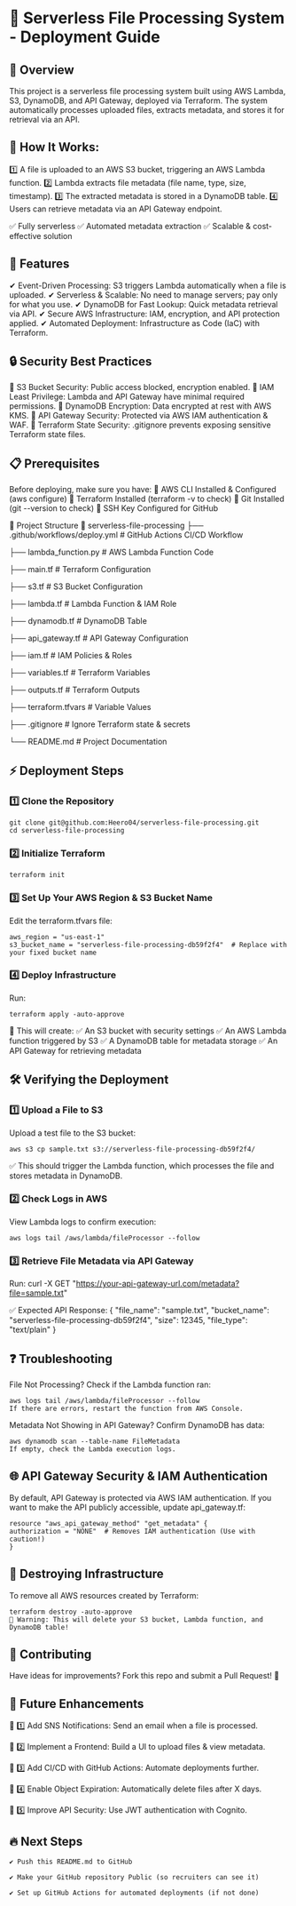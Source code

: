 # 📂 Serverless File Processing System - Deployment Guide

## 📌 Overview
This project is a serverless file processing system built using AWS Lambda, S3, DynamoDB, and API Gateway, deployed via Terraform. The system automatically processes uploaded files, extracts metadata, and stores it for retrieval via an API.

## 🔹 How It Works:
1️⃣ A file is uploaded to an AWS S3 bucket, triggering an AWS Lambda function.
2️⃣ Lambda extracts file metadata (file name, type, size, timestamp).
3️⃣ The extracted metadata is stored in a DynamoDB table.
4️⃣ Users can retrieve metadata via an API Gateway endpoint.

✅ Fully serverless
✅ Automated metadata extraction
✅ Scalable & cost-effective solution

## 🌟 Features
✔ Event-Driven Processing: S3 triggers Lambda automatically when a file is uploaded.
✔ Serverless & Scalable: No need to manage servers; pay only for what you use.
✔ DynamoDB for Fast Lookup: Quick metadata retrieval via API.
✔ Secure AWS Infrastructure: IAM, encryption, and API protection applied.
✔ Automated Deployment: Infrastructure as Code (IaC) with Terraform.

## 🔒 Security Best Practices
🔹 S3 Bucket Security: Public access blocked, encryption enabled.
🔹 IAM Least Privilege: Lambda and API Gateway have minimal required permissions.
🔹 DynamoDB Encryption: Data encrypted at rest with AWS KMS.
🔹 API Gateway Security: Protected via AWS IAM authentication & WAF.
🔹 Terraform State Security: .gitignore prevents exposing sensitive Terraform state files.

## 📋 Prerequisites
Before deploying, make sure you have:
🔹 AWS CLI Installed & Configured (aws configure)
🔹 Terraform Installed (terraform -v to check)
🔹 Git Installed (git --version to check)
🔹 SSH Key Configured for GitHub

📂 Project Structure
📂 serverless-file-processing
├── .github/workflows/deploy.yml   # GitHub Actions CI/CD Workflow

├── lambda_function.py             # AWS Lambda Function Code

├── main.tf                        # Terraform Configuration

├── s3.tf                          # S3 Bucket Configuration

├── lambda.tf                      # Lambda Function & IAM Role

├── dynamodb.tf                     # DynamoDB Table

├── api_gateway.tf                  # API Gateway Configuration

├── iam.tf                          # IAM Policies & Roles

├── variables.tf                    # Terraform Variables

├── outputs.tf                      # Terraform Outputs

├── terraform.tfvars                 # Variable Values

├── .gitignore                      # Ignore Terraform state & secrets

└── README.md                       # Project Documentation

## ⚡ Deployment Steps
### 1️⃣ Clone the Repository

    git clone git@github.com:Heero04/serverless-file-processing.git
    cd serverless-file-processing

### 2️⃣ Initialize Terraform

    terraform init

### 3️⃣ Set Up Your AWS Region & S3 Bucket Name
Edit the terraform.tfvars file:

    aws_region = "us-east-1"
    s3_bucket_name = "serverless-file-processing-db59f2f4"  # Replace with your fixed bucket name

### 4️⃣ Deploy Infrastructure
Run:

    terraform apply -auto-approve

🚀 This will create:
✅ An S3 bucket with security settings
✅ An AWS Lambda function triggered by S3
✅ A DynamoDB table for metadata storage
✅ An API Gateway for retrieving metadata


## 🛠 Verifying the Deployment

### 1️⃣ Upload a File to S3
Upload a test file to the S3 bucket:

    aws s3 cp sample.txt s3://serverless-file-processing-db59f2f4/

✅ This should trigger the Lambda function, which processes the file and stores metadata in DynamoDB.

### 2️⃣ Check Logs in AWS
View Lambda logs to confirm execution:
    
    aws logs tail /aws/lambda/fileProcessor --follow

### 3️⃣ Retrieve File Metadata via API Gateway
Run:
    curl -X GET "https://your-api-gateway-url.com/metadata?file=sample.txt"

✅ Expected API Response:
{
  "file_name": "sample.txt",
  "bucket_name": "serverless-file-processing-db59f2f4",
  "size": 12345,
  "file_type": "text/plain"
}

## ❓ Troubleshooting
File Not Processing?
Check if the Lambda function ran:

    aws logs tail /aws/lambda/fileProcessor --follow
    If there are errors, restart the function from AWS Console.

Metadata Not Showing in API Gateway?
Confirm DynamoDB has data:

    aws dynamodb scan --table-name FileMetadata
    If empty, check the Lambda execution logs.

## 🌐 API Gateway Security & IAM Authentication
By default, API Gateway is protected via AWS IAM authentication. If you want to make the API publicly accessible, update api_gateway.tf:

    resource "aws_api_gateway_method" "get_metadata" {
    authorization = "NONE"  # Removes IAM authentication (Use with caution!)
    }
## 🛑 Destroying Infrastructure
To remove all AWS resources created by Terraform:

    terraform destroy -auto-approve
    🚨 Warning: This will delete your S3 bucket, Lambda function, and DynamoDB table!

## 🤝 Contributing
Have ideas for improvements?
Fork this repo and submit a Pull Request! 🚀

## 📜 Future Enhancements
🔹 1️⃣ Add SNS Notifications: Send an email when a file is processed.

🔹 2️⃣ Implement a Frontend: Build a UI to upload files & view metadata.

🔹 3️⃣ Add CI/CD with GitHub Actions: Automate deployments further.

🔹 4️⃣ Enable Object Expiration: Automatically delete files after X days.

🔹 5️⃣ Improve API Security: Use JWT authentication with Cognito.

## 🔥 Next Steps
    ✔ Push this README.md to GitHub

    ✔ Make your GitHub repository Public (so recruiters can see it)

    ✔ Set up GitHub Actions for automated deployments (if not done)

